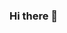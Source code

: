 ### Hi there 👋

<!--
**SageenaGarg/SageenaGarg** is a ✨ _special_ ✨ repository because its `README.md` (this file) appears on your GitHub profile.

Here are some ideas to get you started:

- 🔭 I’m currently a freshman @ Iowa State University.
- 🌱 I’m currently learning Python, calculus, and web development.
- 👯 I’m looking to collaborate with engineers on web development, AI development projects, research on AI and Data Science.
- 📫 How to reach me: my linkedIn: https://www.linkedin.com/in/sageena-garg-18july/
- 😄 Pronouns: She/ Her
- ⚡ Fun fact: I am very good at whistling.
-->
